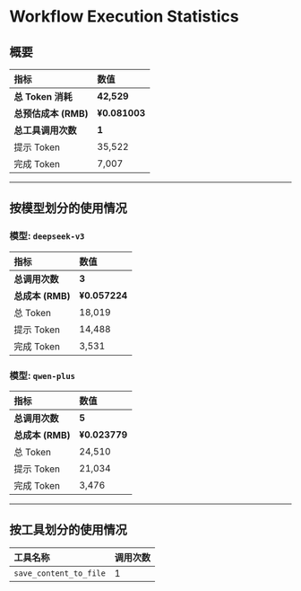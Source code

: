 # Workflow Execution Statistics

## 概要

| 指标 | 数值 |
| :--- | :--- |
| **总 Token 消耗** | **42,529** |
| **总预估成本 (RMB)** | **¥0.081003** |
| **总工具调用次数** | **1** |
| 提示 Token | 35,522 |
| 完成 Token | 7,007 |

---

## 按模型划分的使用情况


### 模型: `deepseek-v3`

| 指标 | 数值 |
| :--- | :--- |
| **总调用次数** | **3** |
| **总成本 (RMB)** | **¥0.057224** |
| 总 Token | 18,019 |
| 提示 Token | 14,488 |
| 完成 Token | 3,531 |

### 模型: `qwen-plus`

| 指标 | 数值 |
| :--- | :--- |
| **总调用次数** | **5** |
| **总成本 (RMB)** | **¥0.023779** |
| 总 Token | 24,510 |
| 提示 Token | 21,034 |
| 完成 Token | 3,476 |

---

## 按工具划分的使用情况

| 工具名称 | 调用次数 |
| :--- | :--- |
| `save_content_to_file` | 1 |

